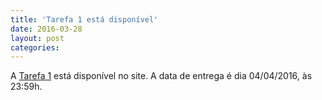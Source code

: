 ```yaml
---
title: 'Tarefa 1 está disponível'
date: 2016-03-28
layout: post
categories: 
---
```


A [Tarefa 1](/datavis-course/tasks/2016-03-28-tarefa-1) está disponível no site. A data de entrega é dia 04/04/2016, às 23:59h.
